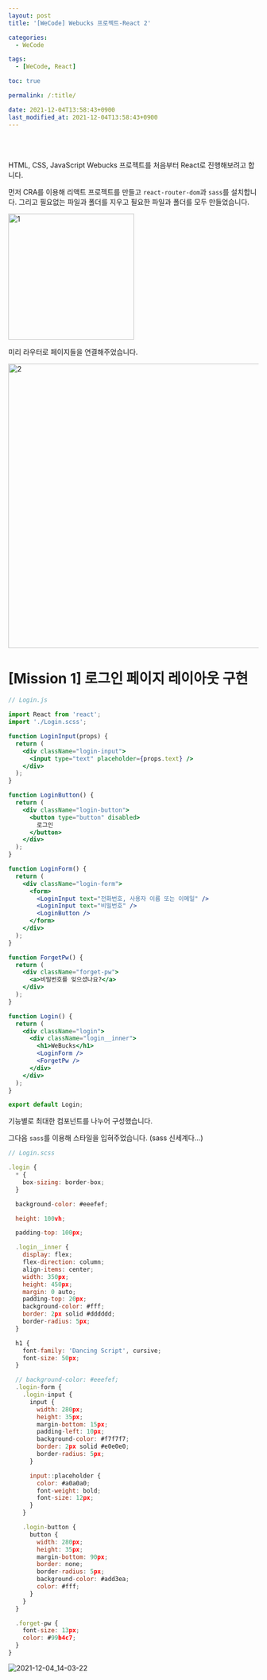 ```yaml
---
layout: post
title: '[WeCode] Webucks 프로젝트-React 2'

categories: 
  - WeCode

tags: 
  - [WeCode, React]

toc: true

permalink: /:title/

date: 2021-12-04T13:58:43+0900
last_modified_at: 2021-12-04T13:58:43+0900
---
```


<br>
<br>

HTML, CSS, JavaScript Webucks 프로젝트를 처음부터 React로 진행해보려고 합니다.

먼저 CRA를 이용해 리액트 프로젝트를 만들고 `react-router-dom`과 `sass`를 설치합니다. 그리고 필요없는 파일과 폴더를 지우고 필요한 파일과 폴더를 모두 만들었습니다.

<img width="253" alt="1" src="https://user-images.githubusercontent.com/87692499/144697913-ff28cc0e-4456-424f-9123-d83626b2fa75.png">

<br>

미리 라우터로 페이지들을 연결해주었습니다.

<img width="571" alt="2" src="https://user-images.githubusercontent.com/87692499/144697917-cd57655e-31a0-4a10-99b3-b16a1980ae0c.png">

<br>

# [Mission 1] 로그인 페이지 레이아웃 구현

```jsx
// Login.js

import React from 'react';
import './Login.scss';

function LoginInput(props) {
  return (
    <div className="login-input">
      <input type="text" placeholder={props.text} />
    </div>
  );
}

function LoginButton() {
  return (
    <div className="login-button">
      <button type="button" disabled>
        로그인
      </button>
    </div>
  );
}

function LoginForm() {
  return (
    <div className="login-form">
      <form>
        <LoginInput text="전화번호, 사용자 이름 또는 이메일" />
        <LoginInput text="비밀번호" />
        <LoginButton />
      </form>
    </div>
  );
}

function ForgetPw() {
  return (
    <div className="forget-pw">
      <a>비밀번호를 잊으셨나요?</a>
    </div>
  );
}

function Login() {
  return (
    <div className="login">
      <div className="login__inner">
        <h1>WeBucks</h1>
        <LoginForm />
        <ForgetPw />
      </div>
    </div>
  );
}

export default Login;
```

기능별로 최대한 컴포넌트를 나누어 구성했습니다.

그다음 `sass`를 이용해 스타일을 입혀주었습니다. (sass 신세계다...)

```jsx
// Login.scss

.login {
  * {
    box-sizing: border-box;
  }

  background-color: #eeefef;

  height: 100vh;

  padding-top: 100px;

  .login__inner {
    display: flex;
    flex-direction: column;
    align-items: center;
    width: 350px;
    height: 450px;
    margin: 0 auto;
    padding-top: 20px;
    background-color: #fff;
    border: 2px solid #dddddd;
    border-radius: 5px;
  }

  h1 {
    font-family: 'Dancing Script', cursive;
    font-size: 50px;
  }

  // background-color: #eeefef;
  .login-form {
    .login-input {
      input {
        width: 280px;
        height: 35px;
        margin-bottom: 15px;
        padding-left: 10px;
        background-color: #f7f7f7;
        border: 2px solid #e0e0e0;
        border-radius: 5px;
      }

      input::placeholder {
        color: #a0a0a0;
        font-weight: bold;
        font-size: 12px;
      }
    }

    .login-button {
      button {
        width: 280px;
        height: 35px;
        margin-bottom: 90px;
        border: none;
        border-radius: 5px;
        background-color: #add3ea;
        color: #fff;
      }
    }
  }

  .forget-pw {
    font-size: 13px;
    color: #99b4c7;
  }
}
```

![2021-12-04_14-03-22](https://user-images.githubusercontent.com/87692499/144697896-da2ca821-7292-4b50-a96e-177f29a7af93.png)
